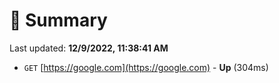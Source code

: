 # 📖 Summary
Last updated: **12/9/2022, 11:38:41 AM**

- `GET` [https://google.com](https://google.com) - **Up** (304ms)
